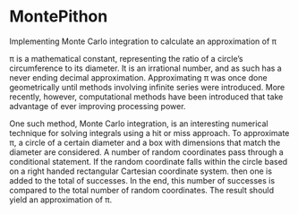 MontePithon
===========

Implementing Monte Carlo integration to calculate an approximation of π

π is a mathematical constant, representing the ratio of a circle’s circumference to its diameter. It is an
irrational number, and as such has a never ending decimal approximation.
Approximating π was once done geometrically until methods involving infinite series were introduced.
More recently, however, computational methods have been introduced that take advantage of ever improving
processing power.

One such method, Monte Carlo integration, is an interesting numerical technique for solving integrals
using a hit or miss approach. To approximate π, a circle of a certain diameter and a box
with dimensions that match the diameter are considered. A number of random coordinates pass through a
conditional statement. If the random coordinate falls within the circle based on a right handed rectangular
Cartesian coordinate system. then one is added to the total of successes. In the end, this number of successes
is compared to the total number of random coordinates. The result should yield an approximation of π.

